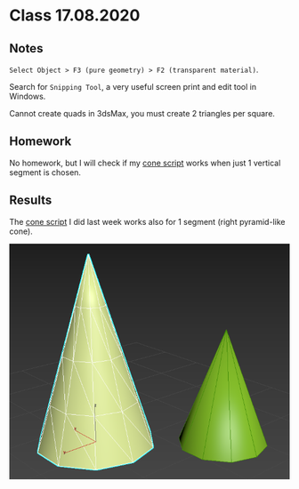 # Class 17.08.2020

## Notes

`Select Object > F3 (pure geometry) > F2 (transparent material)`.

Search for `Snipping Tool`, a very useful screen print and edit tool in Windows.<br />

Cannot create quads in 3dsMax, you must create 2 triangles per square.<br />

## Homework

No homework, but I will check if my [cone script](https://github.com/the-other-mariana/3dsmax-plugins/blob/master/12082020/my-cone-mariana.ms) works when just 1 vertical segment is chosen.<br />

## Results

The [cone script](https://github.com/the-other-mariana/3dsmax-plugins/blob/master/12082020/my-cone-mariana.ms) I did last week works also for 1 segment (right pyramid-like cone). <br />

![alt text](https://github.com/the-other-mariana/3dsmax-plugins/blob/master/17082020/mariana-cone-output.png?raw=true)